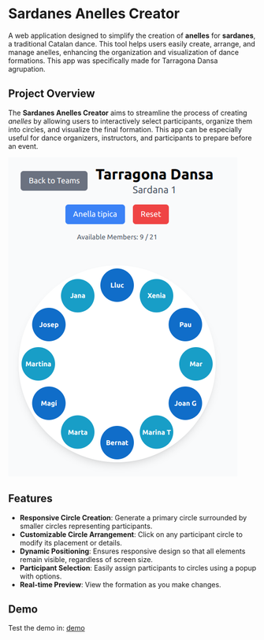 # Sardanes Anelles Creator

A web application designed to simplify the creation of **anelles** for **sardanes**, a traditional Catalan dance. This tool helps users easily create, arrange, and manage anelles, enhancing the organization and visualization of dance formations. This app was specifically made for Tarragona Dansa agrupation.

## Project Overview

The **Sardanes Anelles Creator** aims to streamline the process of creating *anelles* by allowing users to interactively select participants, organize them into circles, and visualize the final formation. This app can be especially useful for dance organizers, instructors, and participants to prepare before an event.

![alt text](image-1.png)

## Features

- **Responsive Circle Creation**: Generate a primary circle surrounded by smaller circles representing participants.
- **Customizable Circle Arrangement**: Click on any participant circle to modify its placement or details.
- **Dynamic Positioning**: Ensures responsive design so that all elements remain visible, regardless of screen size.
- **Participant Selection**: Easily assign participants to circles using a popup with options.
- **Real-time Preview**: View the formation as you make changes.

## Demo

Test the demo in: [demo](https://joangoma.github.io/creador-anelles/)
